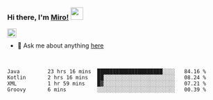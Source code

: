 ### Hi there, I'm [Miro!](https://castariva18.github.io/)  <img src="https://github.com/TheDudeThatCode/TheDudeThatCode/blob/master/Assets/Hi.gif" width="29px">

<a href="https://discord.gg/bhPzjwR">
  <img align="left" alt="Clown Discord" width="21px" src="https://cdn4.iconfinder.com/data/icons/logos-and-brands/512/91_Discord_logo_logos-512.png" />
</a>

<br />

- 💬 Ask me about anything [here](https://github.com/castariva18/castariva18/issues)

<br />

<!--START_SECTION:waka-->
```text
Java         23 hrs 16 mins  █████████████████████░░░░   84.16 % 
Kotlin       2 hrs 16 mins   ██░░░░░░░░░░░░░░░░░░░░░░░   08.24 % 
XML          1 hr 59 mins    █▓░░░░░░░░░░░░░░░░░░░░░░░   07.21 % 
Groovy       6 mins          ░░░░░░░░░░░░░░░░░░░░░░░░░   00.39 % 
```
<!--END_SECTION:waka-->
